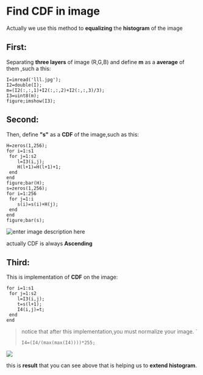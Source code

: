 
# Find CDF in image
 Actually we use this method to **equalizing** the **histogram** of the image
## First:
Separating **three layers** of image (R,G,B) and define **m** as a **average** of them
,such a this:

    I=imread('lll.jpg');
    I2=double(I);
    m=(I2(:,:,1)+I2(:,:,2)+I2(:,:,3)/3);
    I3=uint8(m);
    figure;imshow(I3);

## Second:
Then, define **"s"** as a **CDF** of the image,such as this:

    H=zeros(1,256);
    for i=1:s1
     for j=1:s2
        l=I3(i,j);
        H(l+1)=H(l+1)+1;
     end
    end
    figure;bar(H);
    s=zeros(1,256);
    for i=1:256
     for j=1:i
        s(i)=s(i)+H(j);
     end
    end
    figure;bar(s);
  
  ![enter image description here](https://lh3.googleusercontent.com/UlvWv-_ceAyG7092GMNRNCmrZTkVCBsN_RX2HxRsa2gxLotQ_K8B_rCNnaym6dJP2RcITlVGfNM "cdf")

actually CDF is always **Ascending**
## Third:
This  is implementation of **CDF** on the image:

    for i=1:s1
     for j=1:s2
        l=I3(i,j);
        t=s(l+1);
        I4(i,j)=t;
     end
    end

> notice that after this implementation,you must normalize your image.
> `
> 
> `I4=(I4/(max(max(I4))))*255;`



![
](https://lh3.googleusercontent.com/gT4i-nDwpS6fejutrzDlAycuymTVYdICSQa279fBxy2_M8Qz4uVWiJ9i3_t9SYoivBPTsnMVqN4 "imp")


this is **result** that you can see above
that is helping us to  **extend histogram**.